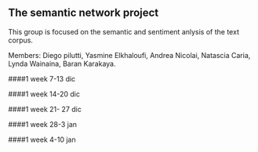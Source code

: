## The semantic network project

This group is focused on the semantic and sentiment anlysis of the text corpus.

Members: 
Diego pilutti, Yasmine Elkhaloufi, Andrea Nicolai, Natascia Caria, Lynda Wainaina, Baran Karakaya.


####1 week 7-13 dic

####1 week 14-20 dic

####1 week 21- 27 dic

####1 week 28-3 jan

####1 week 4-10 jan

